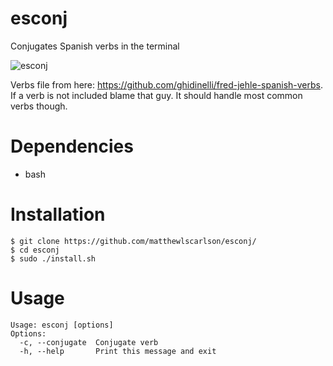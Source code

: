 # esconj
Conjugates Spanish verbs in the terminal

![esconj](https://mattcarlson.org/img/esconj.png)

Verbs file from here: https://github.com/ghidinelli/fred-jehle-spanish-verbs. If a verb is not included blame that guy. It should handle most common verbs though.

# Dependencies
* bash

# Installation
```shell
$ git clone https://github.com/matthewlscarlson/esconj/
$ cd esconj
$ sudo ./install.sh
```

# Usage
```
Usage: esconj [options]
Options:
  -c, --conjugate  Conjugate verb
  -h, --help       Print this message and exit
```
